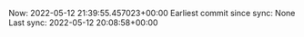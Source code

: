 Now: 2022-05-12 21:39:55.457023+00:00 Earliest commit since sync: None Last sync: 2022-05-12 20:08:58+00:00
